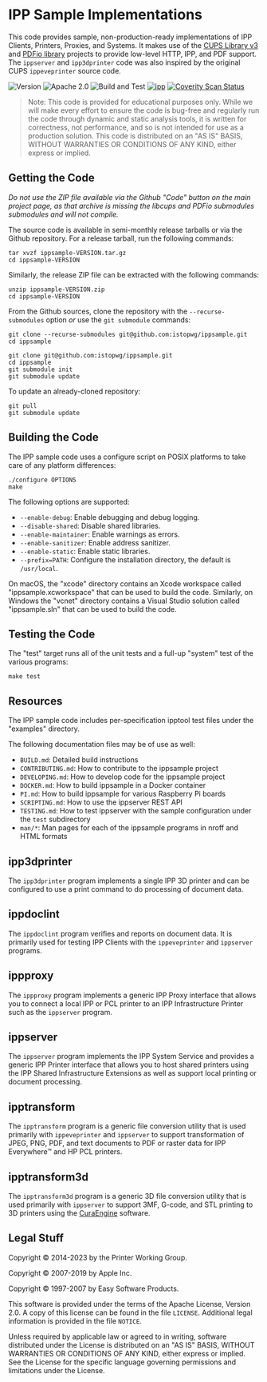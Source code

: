 IPP Sample Implementations
==========================

This code provides sample, non-production-ready implementations of IPP Clients,
Printers, Proxies, and Systems.  It makes use of the [CUPS Library v3][LIBCUPS]
and [PDFio library][PDFIO] projects to provide low-level HTTP, IPP, and PDF
support.  The `ippserver` and `ipp3dprinter` code was also inspired by the
original CUPS `ippeveprinter` source code.

![Version](https://img.shields.io/github/v/release/istopwg/ippsample?include_prereleases)
![Apache 2.0](https://img.shields.io/github/license/istopwg/ippsample)
![Build and Test](https://github.com/istopwg/ippsample/workflows/Build%20and%20Test/badge.svg)
[![ipp](https://snapcraft.io/ipp/badge.svg)](https://snapcraft.io/ipp)
[![Coverity Scan Status](https://img.shields.io/coverity/scan/22384.svg)](https://scan.coverity.com/projects/istopwg-ippsample)

> Note: This code is provided for educational purposes only.  While we will make
> every effort to ensure the code is bug-free and regularly run the code
> through dynamic and static analysis tools, it is written for correctness, not
> performance, and so is not intended for use as a production solution.  This
> code is distributed on an "AS IS" BASIS, WITHOUT WARRANTIES OR CONDITIONS OF
> ANY KIND, either express or implied.


Getting the Code
----------------

*Do not use the ZIP file available via the Github "Code" button on the*
*main project page, as that archive is missing the libcups and PDFio submodules*
*submodules and will not compile.*

The source code is available in semi-monthly release tarballs or via the Github
repository.  For a release tarball, run the following commands:

    tar xvzf ippsample-VERSION.tar.gz
    cd ippsample-VERSION

Similarly, the release ZIP file can be extracted with the following commands:

    unzip ippsample-VERSION.zip
    cd ippsample-VERSION

From the Github sources, clone the repository with the `--recurse-submodules`
option *or* use the `git submodule` commands:

    git clone --recurse-submodules git@github.com:istopwg/ippsample.git
    cd ippsample

    git clone git@github.com:istopwg/ippsample.git
    cd ippsample
    git submodule init
    git submodule update

To update an already-cloned repository:

    git pull
    git submodule update


Building the Code
-----------------

The IPP sample code uses a configure script on POSIX platforms to take care of
any platform differences:

    ./configure OPTIONS
    make

The following options are supported:

- `--enable-debug`: Enable debugging and debug logging.
- `--disable-shared`: Disable shared libraries.
- `--enable-maintainer`: Enable warnings as errors.
- `--enable-sanitizer`: Enable address sanitizer.
- `--enable-static`: Enable static libraries.
- `--prefix=PATH`: Configure the installation directory, the default is
  `/usr/local`.

On macOS, the "xcode" directory contains an Xcode workspace called
"ippsample.xcworkspace" that can be used to build the code.  Similarly, on
Windows the "vcnet" directory contains a Visual Studio solution called
"ippsample.sln" that can be used to build the code.


Testing the Code
----------------

The "test" target runs all of the unit tests and a full-up "system" test of the
various programs:

    make test


Resources
---------

The IPP sample code includes per-specification ipptool test files under the
"examples" directory.

The following documentation files may be of use as well:

- `BUILD.md`: Detailed build instructions
- `CONTRIBUTING.md`: How to contribute to the ippsample project
- `DEVELOPING.md`: How to develop code for the ippsample project
- `DOCKER.md`: How to build ippsample in a Docker container
- `PI.md`: How to build ippsample for various Raspberry Pi boards
- `SCRIPTING.md`: How to use the ippserver REST API
- `TESTING.md`: How to test ippserver with the sample configuration under the
  `test` subdirectory
- `man/*`: Man pages for each of the ippsample programs in nroff and HTML
  formats


ipp3dprinter
-------------

The `ipp3dprinter` program implements a single IPP 3D printer and can be
configured to use a print command to do processing of document data.


ippdoclint
----------

The `ippdoclint` program verifies and reports on document data.  It is primarily
used for testing IPP Clients with the `ippeveprinter` and `ippserver` programs.


ippproxy
--------

The `ippproxy` program implements a generic IPP Proxy interface that allows you
to connect a local IPP or PCL printer to an IPP Infrastructure Printer such as
the `ippserver` program.


ippserver
---------

The `ippserver` program implements the IPP System Service and provides a generic
IPP Printer interface that allows you to host shared printers using the IPP
Shared Infrastructure Extensions as well as support local printing or document
processing.


ipptransform
------------

The `ipptransform` program is a generic file conversion utility that is used
primarily with `ippeveprinter` and `ippserver` to support transformation of
JPEG, PNG, PDF, and text documents to PDF or raster data for IPP Everywhere™
and HP PCL printers.


ipptransform3d
--------------

The `ipptransform3d` program is a generic 3D file conversion utility that is
used primarily with `ippserver` to support 3MF, G-code, and STL printing to 3D
printers using the [CuraEngine][CURA] software.


Legal Stuff
-----------

Copyright © 2014-2023 by the Printer Working Group.

Copyright © 2007-2019 by Apple Inc.

Copyright © 1997-2007 by Easy Software Products.

This software is provided under the terms of the Apache License, Version 2.0.
A copy of this license can be found in the file `LICENSE`.  Additional legal
information is provided in the file `NOTICE`.

Unless required by applicable law or agreed to in writing, software distributed
under the License is distributed on an "AS IS" BASIS, WITHOUT WARRANTIES OR
CONDITIONS OF ANY KIND, either express or implied.  See the License for the
specific language governing permissions and limitations under the License.


[CURA]: https://github.com/Ultimaker/CuraEngine
[LIBCUPS]: https://github.com/OpenPrinting/libcups
[PDFIO]: https://github.com/michaelrsweet/pdfio
